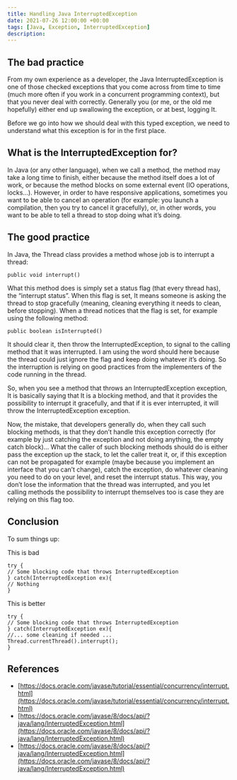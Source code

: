 ```yaml
---
title: Handling Java InterruptedException
date: 2021-07-26 12:00:00 +00:00
tags: [Java, Exception, InterruptedException]
description:
---
```


## The bad practice

From my own experience as a developer, the Java InterruptedException is one of those checked exceptions that you come across from time to time (much more often if you work in a concurrent programming context), but that you never deal with correctly. Generally you (or me, or the old me hopefully) either end up swallowing the exception, or at best, logging It.

Before we go into how we should deal with this typed exception, we need to understand what this exception is for in the first place.

## What is the InterruptedException for?

In Java (or any other language), when we call a method, the method may take a long time to finish, either because the method itself does a lot of work, or because the method blocks on some external event (IO operations, locks…). However, in order to have responsive applications, sometimes you want to be able to cancel an operation (for example: you launch a compilation, then you try to cancel it gracefully), or, in other words, you want to be able to tell a thread to stop doing what it’s doing.

## The good practice

In Java, the Thread class provides a method whose job is to interrupt a thread:

```
public void interrupt()
```

What this method does is simply set a status flag (that every thread has), the “interrupt status”. When this flag is set, It means someone is asking the thread to stop gracefully (meaning, cleaning everything it needs to clean, before stopping). When a thread notices that the flag is set, for example using the following method:

```
public boolean isInterrupted()
```

It should clear it, then throw the InterruptedException, to signal to the calling method that it was interrupted. I am using the word should here because the thread could just ignore the flag and keep doing whatever it’s doing. So the interruption is relying on good practices from the implementers of the code running in the thread.

So, when you see a method that throws an InterruptedException exception, It is basically saying that It is a blocking method, and that it provides the possibility to interrupt it gracefully, and that if it is ever interrupted, it will throw the InterruptedException exception.

Now, the mistake, that developers generally do, when they call such blocking methods, is that they don’t handle this exception correctly (for example by just catching the exception and not doing anything, the empty catch block)… What the caller of such blocking methods should do is either pass the exception up the stack, to let the caller treat it, or, if this exception can not be propagated for example (maybe because you implement an interface that you can’t change), catch the exception, do whatever cleaning you need to do on your level, and reset the interrupt status. This way, you don’t lose the information that the thread was interrupted, and you let calling methods the possibility to interrupt themselves too is case they are relying on this flag too.

## Conclusion

To sum things up:

This is bad

```
try {
// Some blocking code that throws InterruptedException
} catch(InterruptedException ex){
// Nothing
}
```

This is better

```
try {
// Some blocking code that throws InterruptedException
} catch(InterruptedException ex){
//... some cleaning if needed ...
Thread.currentThread().interrupt();
}
```

## References

- [https://docs.oracle.com/javase/tutorial/essential/concurrency/interrupt.html](https://docs.oracle.com/javase/tutorial/essential/concurrency/interrupt.html)
- [https://docs.oracle.com/javase/8/docs/api/?java/lang/InterruptedException.html](https://docs.oracle.com/javase/8/docs/api/?java/lang/InterruptedException.html)
- [https://docs.oracle.com/javase/8/docs/api/?java/lang/InterruptedException.html](https://docs.oracle.com/javase/8/docs/api/?java/lang/InterruptedException.html)
